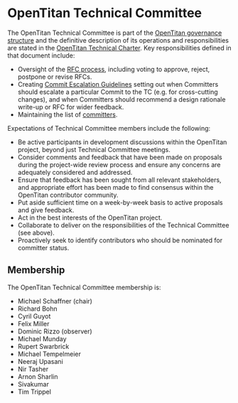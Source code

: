 # OpenTitan Technical Committee

The OpenTitan Technical Committee is part of the [OpenTitan governance structure](./README.md) and the definitive description of its operations and responsibilities are stated in the [OpenTitan Technical Charter](https://static.opentitan.org/technical-charter.pdf).
Key responsibilities defined in that document include:
* Oversight of the [RFC process](./rfc_process.md), including voting to approve, reject, postpone or revise RFCs.
* Creating [Commit Escalation Guidelines](./committers.md) setting out when Committers should escalate a particular Commit to the TC (e.g. for cross-cutting changes), and when Committers should recommend a design rationale write-up or RFC for wider feedback.
* Maintaining the list of [committers](./committers.md).

Expectations of Technical Committee members include the following:
* Be active participants in development discussions within the OpenTitan project, beyond just Technical Committee meetings.
* Consider comments and feedback that have been made on proposals during the project-wide review process and ensure any concerns are adequately considered and addressed.
* Ensure that feedback has been sought from all relevant stakeholders, and appropriate effort has been made to find consensus within the OpenTitan contributor community.
* Put aside sufficient time on a week-by-week basis to active proposals and give feedback.
* Act in the best interests of the OpenTitan project.
* Collaborate to deliver on the responsibilities of the Technical Committee (see above).
* Proactively seek to identify contributors who should be nominated for committer status.

## Membership
The OpenTitan Technical Committee membership is:
* Michael Schaffner (chair)
* Richard Bohn
* Cyril Guyot
* Felix Miller
* Dominic Rizzo (observer)
* Michael Munday
* Rupert Swarbrick
* Michael Tempelmeier
* Neeraj Upasani
* Nir Tasher
* Arnon Sharlin
* Sivakumar
* Tim Trippel
